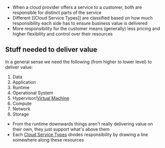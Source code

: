 - When a cloud provider offers a service to a customer, both are responsible for distinct parts of the service
- Different [[Cloud Service Types]] are classified based on how much responsibility each side has to ensure business value is delivered
- More responsibility for the customer means (generally) less pricing and higher flexibility and control over their resources

## Stuff needed to deliver value
In a general sense we need the following (from higher to lower level) to deliver value:

1. Data
1. Application
1. Runtime
1. Operational System
1. Hypervisor/[Virtual Machine](Virtual%20Machines.md)
1. Compute
1. Network
1. Storage

- From the runtime downwards things aren't really delivering value on their own, they just support what's above them
- Each [Cloud Service Types](Cloud%20Service%20Types) divides responsibility by drawing a line somewhere along these resources